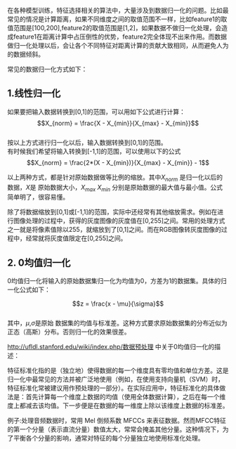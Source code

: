 在各种模型训练，特征选择相关的算法中，大量涉及到数据归一化的问题。比如最常见的情况是计算距离，如果不同维度之间的取值范围不一样，比如feature1的取值范围是[100,200],feature2的取值范围是[1,2]，如果数据不做归一化处理，会造成feature1在距离计算中占压倒性的优势，feature2完全体现不出来作用。而数据做归一化处理以后，会让各个不同特征对距离计算的贡献大致相同，从而避免人为的数据倾斜。  

常见的数据归一化方式如下：
  
## 1.线性归一化

如果要把输入数据转换到[0,1]的范围，可以用如下公式进行计算：  
$$X_{norm} = \frac{X - X_{min}}{X_{max} - X_{min}}$$  
按以上方式进行归一化以后，输入数据转换到[0,1]的范围。  
有时候我们希望将输入转换到[-1,1]的范围，可以使用以下的公式  
$$X_{norm} = \frac{2*(X - X_{min})}{X_{max} - X_{min}} - 1$$  

以上两种方式，都是针对原始数据做等比例的缩放。其中$X_{norm}$ 是归一化以后的数据，$X$是 原始数据大小，$X_{max}$  $X_{min}$ 分别是原始数据的最大值与最小值。公式简单明了，很容易懂。  

除了将数据缩放到[0,1]或[-1,1]的范围，实际中还经常有其他缩放需求。例如在进行图像处理的过程中，获得的灰度图像的灰度值在[0,255]之间。常用的处理方式之一就是将像素值除以255，就缩放到了[0,1]之间。而在RGB图像转灰度图像的过程中，经常就将灰度值限定在[0,255]之间。  

## 2. 0均值归一化
0均值归一化将输入的原始数据集归一化为均值为0，方差为1的数据集。具体的归一化公式如下：  

$$z = \frac{x - \mu}{\sigma}$$  
其中，$\mu$,$\sigma$是原始 数据集的均值与标准差。这种方式要求原始数据集的分布近似为正态（高斯）分布。否则归一化的效果很差。   

http://ufldl.stanford.edu/wiki/index.php/数据预处理 中关于0均值归一化的描述：  

特征标准化指的是（独立地）使得数据的每一个维度具有零均值和单位方差。这是归一化中最常见的方法并被广泛地使用（例如，在使用支持向量机（SVM）时，特征标准化常被建议用作预处理的一部分）。在实际应用中，特征标准化的具体做法是：首先计算每一个维度上数据的均值（使用全体数据计算），之后在每一个维度上都减去该均值。下一步便是在数据的每一维度上除以该维度上数据的标准差。  

例子:处理音频数据时，常用 Mel 倒频系数 MFCCs 来表征数据。然而MFCC特征的第一个分量（表示直流分量）数值太大，常常会掩盖其他分量。这种情况下，为了平衡各个分量的影响，通常对特征的每个分量独立地使用标准化处理。

